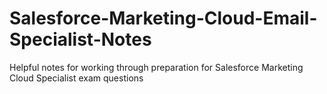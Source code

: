 # Salesforce-Marketing-Cloud-Email-Specialist-Notes
Helpful notes for working through preparation for Salesforce Marketing Cloud Specialist exam questions
